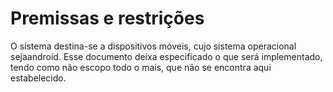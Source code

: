 

#  Premissas e restrições

O sistema destina-se a dispositivos móveis, cujo sistema operacional sejaandroid. Esse documento deixa especificado o que será implementado, tendo como não escopo todo o mais, que não se encontra aqui estabelecido.

  


